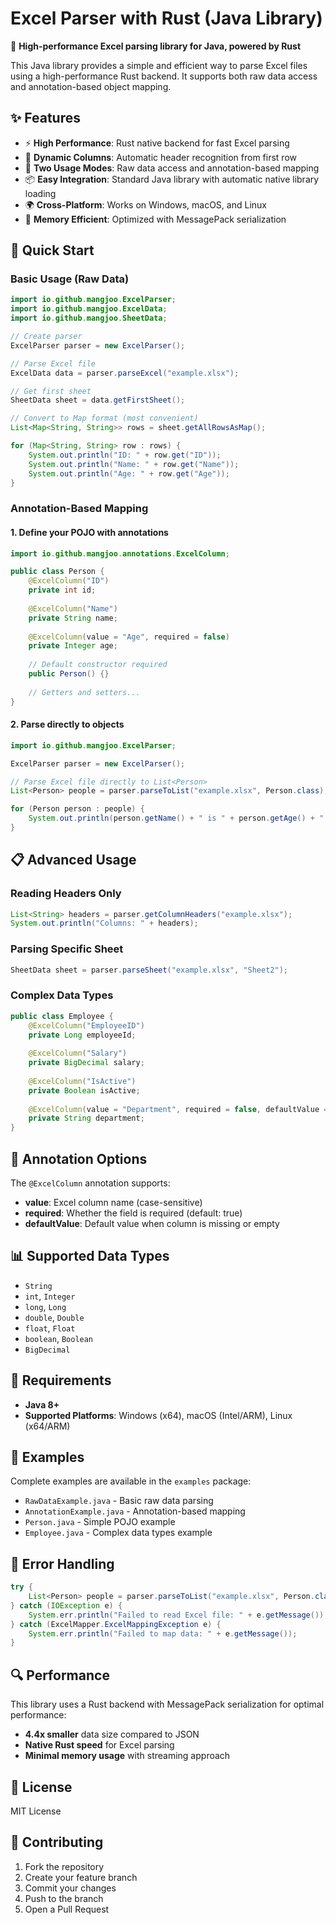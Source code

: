 # Excel Parser with Rust (Java Library)

🚀 **High-performance Excel parsing library for Java, powered by Rust**

This Java library provides a simple and efficient way to parse Excel files using a high-performance Rust backend. It supports both raw data access and annotation-based object mapping.

## ✨ Features

- ⚡ **High Performance**: Rust native backend for fast Excel parsing
- 🎯 **Dynamic Columns**: Automatic header recognition from first row
- 🔧 **Two Usage Modes**: Raw data access and annotation-based mapping
- 📦 **Easy Integration**: Standard Java library with automatic native library loading
- 🌍 **Cross-Platform**: Works on Windows, macOS, and Linux
- 💾 **Memory Efficient**: Optimized with MessagePack serialization

## 🚀 Quick Start

### Basic Usage (Raw Data)

```java
import io.github.mangjoo.ExcelParser;
import io.github.mangjoo.ExcelData;
import io.github.mangjoo.SheetData;

// Create parser
ExcelParser parser = new ExcelParser();

// Parse Excel file
ExcelData data = parser.parseExcel("example.xlsx");

// Get first sheet
SheetData sheet = data.getFirstSheet();

// Convert to Map format (most convenient)
List<Map<String, String>> rows = sheet.getAllRowsAsMap();

for (Map<String, String> row : rows) {
    System.out.println("ID: " + row.get("ID"));
    System.out.println("Name: " + row.get("Name"));
    System.out.println("Age: " + row.get("Age"));
}
```

### Annotation-Based Mapping

#### 1. Define your POJO with annotations

```java
import io.github.mangjoo.annotations.ExcelColumn;

public class Person {
    @ExcelColumn("ID")
    private int id;
    
    @ExcelColumn("Name")
    private String name;
    
    @ExcelColumn(value = "Age", required = false)
    private Integer age;
    
    // Default constructor required
    public Person() {}
    
    // Getters and setters...
}
```

#### 2. Parse directly to objects

```java
import io.github.mangjoo.ExcelParser;

ExcelParser parser = new ExcelParser();

// Parse Excel file directly to List<Person>
List<Person> people = parser.parseToList("example.xlsx", Person.class);

for (Person person : people) {
    System.out.println(person.getName() + " is " + person.getAge() + " years old");
}
```

## 📋 Advanced Usage

### Reading Headers Only
```java
List<String> headers = parser.getColumnHeaders("example.xlsx");
System.out.println("Columns: " + headers);
```

### Parsing Specific Sheet
```java
SheetData sheet = parser.parseSheet("example.xlsx", "Sheet2");
```

### Complex Data Types
```java
public class Employee {
    @ExcelColumn("EmployeeID")
    private Long employeeId;
    
    @ExcelColumn("Salary")
    private BigDecimal salary;
    
    @ExcelColumn("IsActive")
    private Boolean isActive;
    
    @ExcelColumn(value = "Department", required = false, defaultValue = "General")
    private String department;
}
```

## 🎯 Annotation Options

The `@ExcelColumn` annotation supports:

- **value**: Excel column name (case-sensitive)
- **required**: Whether the field is required (default: true)
- **defaultValue**: Default value when column is missing or empty

## 📊 Supported Data Types

- `String`
- `int`, `Integer`
- `long`, `Long`
- `double`, `Double`
- `float`, `Float`
- `boolean`, `Boolean`
- `BigDecimal`

## 🔧 Requirements

- **Java 8+**
- **Supported Platforms**: Windows (x64), macOS (Intel/ARM), Linux (x64/ARM)

## 📁 Examples

Complete examples are available in the `examples` package:

- `RawDataExample.java` - Basic raw data parsing
- `AnnotationExample.java` - Annotation-based mapping
- `Person.java` - Simple POJO example
- `Employee.java` - Complex data types example

## 🐛 Error Handling

```java
try {
    List<Person> people = parser.parseToList("example.xlsx", Person.class);
} catch (IOException e) {
    System.err.println("Failed to read Excel file: " + e.getMessage());
} catch (ExcelMapper.ExcelMappingException e) {
    System.err.println("Failed to map data: " + e.getMessage());
}
```

## 🔍 Performance

This library uses a Rust backend with MessagePack serialization for optimal performance:

- **4.4x smaller** data size compared to JSON
- **Native Rust speed** for Excel parsing
- **Minimal memory usage** with streaming approach

## 📄 License

MIT License

## 🤝 Contributing

1. Fork the repository
2. Create your feature branch
3. Commit your changes
4. Push to the branch
5. Open a Pull Request
